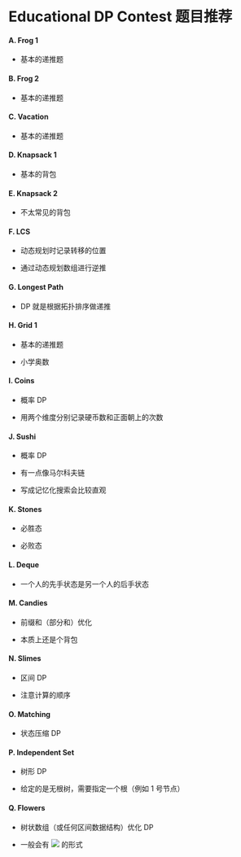 # Educational DP Contest 题目推荐

#### A. Frog 1

- 基本的递推题

#### B. Frog 2

- 基本的递推题

#### C. Vacation

- 基本的递推题

#### D. Knapsack 1

- 基本的背包

#### E. Knapsack 2

- 不太常见的背包

#### F. LCS

- 动态规划时记录转移的位置

- 通过动态规划数组进行逆推

#### G. Longest Path

- DP 就是根据拓扑排序做递推

#### H. Grid 1

- 基本的递推题

- 小学奥数

#### I. Coins

- 概率 DP

- 用两个维度分别记录硬币数和正面朝上的次数

#### J. Sushi

- 概率 DP

- 有一点像马尔科夫链

- 写成记忆化搜索会比较直观

#### K. Stones

- 必胜态

- 必败态

#### L. Deque

- 一个人的先手状态是另一个人的后手状态

#### M. Candies

- 前缀和（部分和）优化

- 本质上还是个背包

#### N. Slimes

- 区间 DP

- 注意计算的顺序

#### O. Matching

- 状态压缩 DP

#### P. Independent Set

- 树形 DP

- 给定的是无根树，需要指定一个根（例如 1 号节点）

#### Q. Flowers

- 树状数组（或任何区间数据结构）优化 DP

- 一般会有 <img src="https://latex.codecogs.com/gif.latex?f[i]=\max(f[l], f[l +1], \cdots, f[r]) + a[i]"/> 的形式
